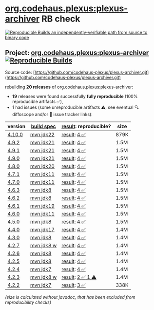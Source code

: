[org.codehaus.plexus:plexus-archiver](https://central.sonatype.com/artifact/org.codehaus.plexus/plexus-archiver/versions) RB check
=======

[![Reproducible Builds](https://reproducible-builds.org/images/logos/rb.svg) an independently-verifiable path from source to binary code](https://reproducible-builds.org/)

## Project: [org.codehaus.plexus:plexus-archiver](https://central.sonatype.com/artifact/org.codehaus.plexus/plexus-archiver/versions) [![Reproducible Builds](https://img.shields.io/endpoint?url=https://raw.githubusercontent.com/jvm-repo-rebuild/reproducible-central/master/content/org/codehaus/plexus/plexus-archiver/badge.json)](https://github.com/jvm-repo-rebuild/reproducible-central/blob/master/content/org/codehaus/plexus/plexus-archiver/README.md)

Source code: [https://github.com/codehaus-plexus/plexus-archiver.git](https://github.com/codehaus-plexus/plexus-archiver.git)

rebuilding **20 releases** of org.codehaus.plexus:plexus-archiver:
- **19** releases were found successfully **fully reproducible** (100% reproducible artifacts :white_check_mark:),
- 1 had issues (some unreproducible artifacts :warning:, see eventual :mag: diffoscope and/or :memo: issue tracker links):

| version | [build spec](/BUILDSPEC.md) | [result](https://reproducible-builds.org/docs/jvm/): reproducible? | size |
| -- | --------- | ------ | -- |
| [4.10.0](https://central.sonatype.com/artifact/org.codehaus.plexus/plexus-archiver/4.10.0/pom) | [mvn jdk22](plexus-archiver-4.10.0.buildspec) | [result](plexus-archiver-4.10.0.buildinfo): [4 :white_check_mark: ](plexus-archiver-4.10.0.buildcompare) | 879K |
| [4.9.2](https://central.sonatype.com/artifact/org.codehaus.plexus/plexus-archiver/4.9.2/pom) | [mvn jdk21](plexus-archiver-4.9.2.buildspec) | [result](plexus-archiver-4.9.2.buildinfo): [4 :white_check_mark: ](plexus-archiver-4.9.2.buildcompare) | 1.5M |
| [4.9.1](https://central.sonatype.com/artifact/org.codehaus.plexus/plexus-archiver/4.9.1/pom) | [mvn jdk21](plexus-archiver-4.9.1.buildspec) | [result](plexus-archiver-4.9.1.buildinfo): [4 :white_check_mark: ](plexus-archiver-4.9.1.buildcompare) | 1.5M |
| [4.9.0](https://central.sonatype.com/artifact/org.codehaus.plexus/plexus-archiver/4.9.0/pom) | [mvn jdk21](plexus-archiver-4.9.0.buildspec) | [result](plexus-archiver-4.9.0.buildinfo): [4 :white_check_mark: ](plexus-archiver-4.9.0.buildcompare) | 1.5M |
| [4.8.0](https://central.sonatype.com/artifact/org.codehaus.plexus/plexus-archiver/4.8.0/pom) | [mvn jdk20](plexus-archiver-4.8.0.buildspec) | [result](plexus-archiver-4.8.0.buildinfo): [4 :white_check_mark: ](plexus-archiver-4.8.0.buildcompare) | 1.5M |
| [4.7.1](https://central.sonatype.com/artifact/org.codehaus.plexus/plexus-archiver/4.7.1/pom) | [mvn jdk11](plexus-archiver-4.7.1.buildspec) | [result](plexus-archiver-4.7.1.buildinfo): [4 :white_check_mark: ](plexus-archiver-4.7.1.buildcompare) | 1.5M |
| [4.7.0](https://central.sonatype.com/artifact/org.codehaus.plexus/plexus-archiver/4.7.0/pom) | [mvn jdk11](plexus-archiver-4.7.0.buildspec) | [result](plexus-archiver-4.7.0.buildinfo): [4 :white_check_mark: ](plexus-archiver-4.7.0.buildcompare) | 1.5M |
| [4.6.3](https://central.sonatype.com/artifact/org.codehaus.plexus/plexus-archiver/4.6.3/pom) | [mvn jdk8](plexus-archiver-4.6.3.buildspec) | [result](plexus-archiver-4.6.3.buildinfo): [4 :white_check_mark: ](plexus-archiver-4.6.3.buildcompare) | 1.5M |
| [4.6.2](https://central.sonatype.com/artifact/org.codehaus.plexus/plexus-archiver/4.6.2/pom) | [mvn jdk8](plexus-archiver-4.6.2.buildspec) | [result](plexus-archiver-4.6.2.buildinfo): [4 :white_check_mark: ](plexus-archiver-4.6.2.buildcompare) | 1.5M |
| [4.6.1](https://central.sonatype.com/artifact/org.codehaus.plexus/plexus-archiver/4.6.1/pom) | [mvn jdk19](plexus-archiver-4.6.1.buildspec) | [result](plexus-archiver-4.6.1.buildinfo): [4 :white_check_mark: ](plexus-archiver-4.6.1.buildcompare) | 1.5M |
| [4.6.0](https://central.sonatype.com/artifact/org.codehaus.plexus/plexus-archiver/4.6.0/pom) | [mvn jdk11](plexus-archiver-4.6.0.buildspec) | [result](plexus-archiver-4.6.0.buildinfo): [4 :white_check_mark: ](plexus-archiver-4.6.0.buildcompare) | 1.5M |
| [4.5.0](https://central.sonatype.com/artifact/org.codehaus.plexus/plexus-archiver/4.5.0/pom) | [mvn jdk8](plexus-archiver-4.5.0.buildspec) | [result](plexus-archiver-4.5.0.buildinfo): [4 :white_check_mark: ](plexus-archiver-4.5.0.buildcompare) | 1.5M |
| [4.4.0](https://central.sonatype.com/artifact/org.codehaus.plexus/plexus-archiver/4.4.0/pom) | [mvn jdk17](plexus-archiver-4.4.0.buildspec) | [result](plexus-archiver-4.4.0.buildinfo): [4 :white_check_mark: ](plexus-archiver-4.4.0.buildcompare) | 1.4M |
| [4.3.0](https://central.sonatype.com/artifact/org.codehaus.plexus/plexus-archiver/4.3.0/pom) | [mvn jdk8](plexus-archiver-4.3.0.buildspec) | [result](plexus-archiver-4.3.0.buildinfo): [4 :white_check_mark: ](plexus-archiver-4.3.0.buildcompare) | 1.4M |
| [4.2.7](https://central.sonatype.com/artifact/org.codehaus.plexus/plexus-archiver/4.2.7/pom) | [mvn jdk8 w](plexus-archiver-4.2.7.buildspec) | [result](plexus-archiver-4.2.7.buildinfo): [4 :white_check_mark: ](plexus-archiver-4.2.7.buildcompare) | 1.4M |
| [4.2.6](https://central.sonatype.com/artifact/org.codehaus.plexus/plexus-archiver/4.2.6/pom) | [mvn jdk8](plexus-archiver-4.2.6.buildspec) | [result](plexus-archiver-4.2.6.buildinfo): [4 :white_check_mark: ](plexus-archiver-4.2.6.buildcompare) | 1.4M |
| [4.2.5](https://central.sonatype.com/artifact/org.codehaus.plexus/plexus-archiver/4.2.5/pom) | [mvn jdk8](plexus-archiver-4.2.5.buildspec) | [result](plexus-archiver-4.2.5.buildinfo): [4 :white_check_mark: ](plexus-archiver-4.2.5.buildcompare) | 1.4M |
| [4.2.4](https://central.sonatype.com/artifact/org.codehaus.plexus/plexus-archiver/4.2.4/pom) | [mvn jdk7](plexus-archiver-4.2.4.buildspec) | [result](plexus-archiver-4.2.4.buildinfo): [4 :white_check_mark: ](plexus-archiver-4.2.4.buildcompare) | 1.4M |
| [4.2.3](https://central.sonatype.com/artifact/org.codehaus.plexus/plexus-archiver/4.2.3/pom) | [mvn jdk8 w](plexus-archiver-4.2.3.buildspec) | [result](plexus-archiver-4.2.3.buildinfo): [2 :white_check_mark:  1 :warning:](plexus-archiver-4.2.3.buildcompare) | 1.4M |
| [4.2.2](https://central.sonatype.com/artifact/org.codehaus.plexus/plexus-archiver/4.2.2/pom) | [mvn jdk7](plexus-archiver-4.2.2.buildspec) | [result](plexus-archiver-4.2.2.buildinfo): [3 :white_check_mark: ](plexus-archiver-4.2.2.buildcompare) | 338K |

<i>(size is calculated without javadoc, that has been excluded from reproducibility checks)</i>
